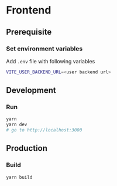 # Frontend

## Prerequisite

### Set environment variables

Add `.env` file with following variables

```bash
VITE_USER_BACKEND_URL=<user backend url>
```

## Development

### Run

```bash
yarn
yarn dev
# go to http://localhost:3000
```

## Production

### Build

```bash
yarn build
```
